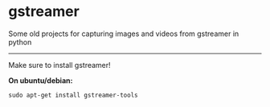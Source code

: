 # gstreamer
Some old projects for capturing images and videos from gstreamer in python

----

Make sure to install gstreamer!

**On ubuntu/debian:**

```
sudo apt-get install gstreamer-tools
```
